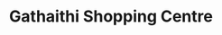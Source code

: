 ---
title: "Gathaithi Shopping Centre"
url: /maragua/gathaithi-shopping-centre/
shop: Einkaufszentrum
---
